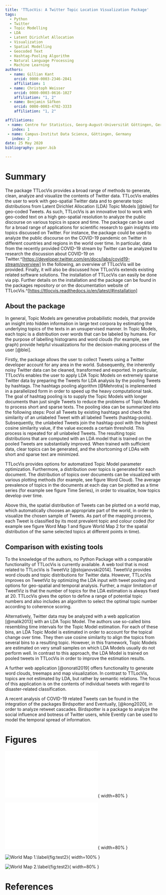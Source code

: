```yaml
---
title: 'TTLocVis: A Twitter Topic Location Visualization Package'
tags:
  - Python
  - Twitter
  - Topic Modelling
  - LDA
  - Latent Dirichlet Allocation
  - Visualization
  - Spatial Modelling
  - Geocoded Text
  - Hashtag-Pooling Algorithm
  - Natural Language Processing
  - Machine Learning
authors:
  - name: Gillian Kant
    orcid: 0000-0003-2346-2841
    affiliation: 1
  - name: Christoph Weisser
    orcid: 0000-0003-0616-1027
    affiliation: "1, 2"
  - name: Benjamin Säfken
    orcid: 0000-0003-4702-3333
    affiliation: "1, 2"

affiliations:
 - name: Centre for Statistics, Georg-August-Universität Göttingen, Germany
   index: 1
 - name: Campus-Institut Data Science, Göttingen, Germany
   index: 2
date: 25 May 2020
bibliography: paper.bib

---
```


# Summary

The package TTLocVis provides a broad range of methods to generate, clean, analyze and visualize the contents of Twitter
data. TTLocVis enables the user to work with geo-spatial Twitter data and to generate topic distributions from Latent
Dirichlet Allocation (LDA) Topic Models [@blei] for geo-coded Tweets. As such, TTLocVis is an innovative tool to work with geo-coded text on a high geo-spatial resolution to analyze the public discourse on various topics in space and time. The package can be used for a broad range of applications for scientific research to gain insights into topics discussed on Twitter. For instance, the package could be used to analyze the public discourse on the COVID-19
pandemic on Twitter in different countries and regions in the world over time. In particular,
data from the recently provided COVID-19 stream by Twitter can be analyzed to research the discussion about COVID-19
on Twitter.^[https://developer.twitter.com/en/docs/labs/covid19-stream/overview] In the following, an overview of TTLocVis will be provided. Finally, it will also be discussed how TTLocVis extends existing related software solutions.
The installation of TTLocVis can easily be done via pip. Further details on the installation and the package can be
found in the packages repository or on the documentation website of TTLocVis.^[https://ttlocvis.readthedocs.io/en/latest/#installation]

## About the package

In general, Topic Models are generative probabilistic models, that provide an insight into hidden information in large text corpora by estimating the underlying topics of the texts in an unsupervised manner. In Topic Models,
each topic is a distribution over words that can be labeled by humans. For the purpose of labelling histograms and word clouds (for example, see graph) provide helpful visualizations for the decision-making process of the user [@blei].

Firstly, the package allows the user to collect Tweets using a Twitter developer account for any area in the world.
Subsequently, the inherently noisy Twitter data can be cleaned, transformed and exported.
In particular, TTLocVis enables the user to apply LDA Topic Models on extremely sparse Twitter data by preparing the Tweets for LDA analysis by the pooling Tweets by hashtags. The hashtags pooling algorithm [@Mehrotra] is implemented in a parallelized form in order to speed up the heavy computational task. The goal of hashtag pooling is to supply the
Topic Models with longer documents than just single Tweets to reduce the problems of Topic Models to process short and sparse texts. The pooling idea can be summarized into the following steps: Pool all Tweets by existing hashtags and check the similarity of an unlabeled Tweet with all labeled Tweets (hashtag-pools). Subsequently, the unlabeled Tweets
join the hashtag-pool with the highest cosine similarity value, if the value exceeds a certain threshold. This process is repeated for all unlabeled Tweets. The resulting topic distributions that are computed with an LDA model that is trained on the pooled Tweets are substantially improved. When trained with sufficient data, clear topics can be generated, and the shortcoming of LDAs with short and sparse text are minimized.

TTLocVis provides options for automatized Topic Model parameter optimization. Furthermore, a distribution over topics is generated for each document. The distribution of topics over documents can be visualized with various plotting methods (for example, see figure Word Cloud). The average prevalence of topics in the documents at each day can
be plotted as a time series (for example see figure Time Series), in order to visualize, how topics develop over time.

Above this, the spatial distribution of Tweets can be plotted on a world map, which automatically chooses an appropriate
part of the world, in order to visualize the chosen sample of Tweets. As part of the mapping process, each Tweet is classified by its most prevalent topic and colour coded (for example see figure Word Map 1 and figure World Map 2 for the spatial distribution of the same selected topics at different points in time).

## Comparison with existing tools

To the knowledge of the authors, no Python Package with a comparable functionality of TTLocVis is currently available.
A web tool that is most related to TTLocVis is TweetViz [@stojanovski2014]. TweetViz provides word clouds and topic distributions for Twitter data. However, TTLocVis improves on TweetViz by optimizing the LDA input with tweet pooling and
options for geo-spatial and temporal analysis. Further, a major limitation of TweetViz is that the number of topics for the LDA estimation is always fixed at 20. TTLocVis gives the option to define a range of potential topic numbers and also includes an algorithm to select the optimal topic number according to coherence scoring.

Alternatively, Twitter data may be analyzed with a web application [@malik2013] with an LDA Topic Model.
The authors use so-called bins resembling time intervals for the Topic Model estimation. For each of these bins,
an LDA Topic Model is estimated in order to account for the topical change over time. They then use cosine similarity to align the topics from several bins to a resulting topic. However, in this framework, Topic Models are estimated on very small samples on which LDA Models usually do not perform well. In contrast to this approach, the LDA
Model is trained on pooled tweets in TTLocVis in order to improve the estimation results.

A further web application [@onorati2019] offers functionality to generate word clouds, treemaps and map visualization.
In contrast to TTLocVis, topics are not estimated by LDA, but rather by semantic relations.
The focus of this application is on the contents of individual tweets with regard to disaster-related classification.

A recent analysis of COVID-19 related Tweets can be found in the integration of the packages Birdspotter and
Eventually, [@kong2020], in order to analyze retweet cascades. Birdspotter is a package to analyze the social influence and botness of
Twitter users, while Evently can be used to model the temporal spread of information.





# Figures


![Time Series.\label{fig:Time Series}](figures/time_series.pdf){ width=80% }

![Word Cloud.\label{fig:Word Cloud}](figures/word_cloud.pdf){ width=80% }

![World Map 1.\label{fig:test2}](figures/world_map1.png){ width=100% }

![World Map 2.\label{fig:test2}](figures/world_map2.png){ width=80% }

# References
